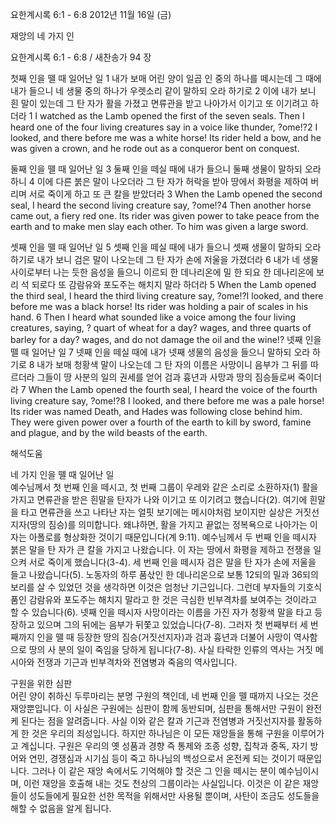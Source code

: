 요한계시록 6:1 - 6:8 
2012년 11월 16일 (금)

재앙의 네 가지 인



요한계시록 6:1 - 6:8 / 새찬송가 94 장


첫째 인을 뗄 때 일어난 일 
1 내가 보매 어린 양이 일곱 인 중의 하나를 떼시는데 그 때에 내가 들으니 네 생물 중의 하나가 우렛소리 같이 말하되 오라 하기로 2 이에 내가 보니 흰 말이 있는데 그 탄 자가 활을 가졌고 면류관을 받고 나아가서 이기고 또 이기려고 하더라
1 I watched as the Lamb opened the first of the seven seals. Then I heard one of the four living creatures say in a voice like thunder, ?ome!?2 I looked, and there before me was a white horse! Its rider held a bow, and he was given a crown, and he rode out as a conqueror bent on conquest.

둘째 인을 뗄 때 일어난 일
3 둘째 인을 떼실 때에 내가 들으니 둘째 생물이 말하되 오라 하니 4 이에 다른 붉은 말이 나오더라 그 탄 자가 허락을 받아 땅에서 화평을 제하여 버리며 서로 죽이게 하고 또 큰 칼을 받았더라
3 When the Lamb opened the second seal, I heard the second living creature say, ?ome!?4 Then another horse came out, a fiery red one. Its rider was given power to take peace from the earth and to make men slay each other. To him was given a large sword.

셋째 인을 뗄 때 일어난 일
5 셋째 인을 떼실 때에 내가 들으니 셋째 생물이 말하되 오라 하기로 내가 보니 검은 말이 나오는데 그 탄 자가 손에 저울을 가졌더라 6 내가 네 생물 사이로부터 나는 듯한 음성을 들으니 이르되 한 데나리온에 밀 한 되요 한 데나리온에 보리 석 되로다 또 감람유와 포도주는 해치지 말라 하더라
5 When the Lamb opened the third seal, I heard the third living creature say, ?ome!?I looked, and there before me was a black horse! Its rider was holding a pair of scales in his hand. 6 Then I heard what sounded like a voice among the four living creatures, saying, ? quart of wheat for a day? wages, and three quarts of barley for a day? wages, and do not damage the oil and the wine!?
넷째 인을 뗄 때 일어난 일 
7 넷째 인을 떼실 때에 내가 넷째 생물의 음성을 들으니 말하되 오라 하기로 8 내가 보매 청황색 말이 나오는데 그 탄 자의 이름은 사망이니 음부가 그 뒤를 따르더라 그들이 땅 사분의 일의 권세를 얻어 검과 흉년과 사망과 땅의 짐승들로써 죽이더라
7 When the Lamb opened the fourth seal, I heard the voice of the fourth living creature say, ?ome!?8 I looked, and there before me was a pale horse! Its rider was named Death, and Hades was following close behind him. They were given power over a fourth of the earth to kill by sword, famine and plague, and by the wild beasts of the earth.

해석도움





네 가지 인을 뗄 때 일어난 일  
예수님께서 첫 번째 인을 떼시고, 첫 번째 그룹이 우레와 같은 소리로 소환하자(1) 활을 가지고 면류관을 받은 흰말을 탄자가 나와 이기고 또 이기려고 했습니다(2). 여기에 흰말을 타고 면류관을 쓰고 나타난 자는 얼핏 보기에는 메시야처럼 보이지만 실상은 거짓선지자(땅의 짐승)를 의미합니다. 왜냐하면, 활을 가지고 끝없는 정복욕으로 나아가는 이 자는 아폴로를 형상화한 것이기 때문입니다(계 9:11). 예수님께서 두 번째 인을 떼시자 붉은 말을 탄 자가 큰 칼을 가지고 나왔습니다. 이 자는 땅에서 화평을 제하고 전쟁을 일으켜 서로 죽이게 했습니다(3-4). 세 번째 인을 떼시자 검은 말을 탄 자가 손에 저울을 들고 나왔습니다(5). 노동자의 하루 품삯인 한 데나리온으로 보통 12되의 밀과 36되의 보리를 살 수 있었던 것을 생각하면 이것은 엄청난 기근입니다. 그런데 부자들의 기호식품인 감람유와 포도주는 해치지 말라고 한 것은 극심한 빈부격차를 보여주는 것이라고 할 수 있습니다(6). 넷째 인을 떼시자 사망이라는 이름을 가진 자가 청황색 말을 타고 등장하고 있으며 그의 뒤에는 음부가 뒤쫓고 있었습니다(7-8). 그러자 첫 번째부터 세 번째까지 인을 뗄 때 등장한 땅의 짐승(거짓선지자)과 검과 흉년과 더불어 사망이 역사함으로 땅의 사 분의 일이 죽임을 당하게 됩니다(7-8). 사실 타락한 인류의 역사는 거짓 메시아와 전쟁과 기근과 빈부격차와 전염병과 죽음의 역사입니다. 

구원을 위한 심판  
어린 양이 취하신 두루마리는 분명 구원의 책인데, 네 번째 인을 뗄 때까지 나오는 것은 재앙뿐입니다. 이 사실은 구원에는 심판이 함께 동반되며, 심판을 통해서만 구원이 완전케 된다는 점을 알려줍니다. 사실 이와 같은 칼과 기근과 전염병과 거짓선지자를 활동하게 한 것은 우리의 죄성입니다. 하지만 하나님은 이 모든 재앙들을 통해 구원을 이루어가고 계십니다. 구원은 우리의 옛 성품과 경향 즉 통제와 조종 성향, 집착과 중독, 자기 방어와 연민, 경쟁심과 시기심 등이 죽고 하나님의 백성으로서 온전케 되는 것이기 때문입니다. 그러나 이 같은 재앙 속에서도 기억해야 할 것은 그 인을 떼시는 분이 예수님이시며, 이런 재앙을 호출해 내는 것도 천상의 그룹이라는 사실입니다. 이것은 이 같은 재앙들이 성도들에게 필요한 선한 목적을 위해서만 사용될 뿐이며, 사탄이 조금도 성도들을 해할 수 없음을 알게 됩니다.